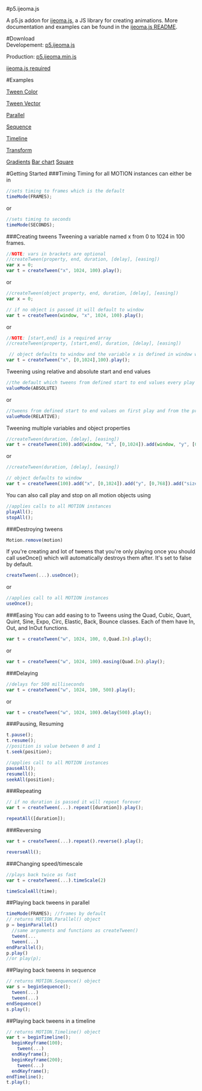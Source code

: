 #p5.ijeoma.js
 
A p5.js addon for [ijeoma.js](https://github.com/ekeneijeoma/ijeoma.js), a JS library for creating animations. More documentation and examples can be found in the [ijeoma.js README](https://github.com/ekeneijeoma/ijeoma.js).

#Download   
Developement: [p5.ijeoma.js](http://goo.gl/04mfZ7)

Production: [p5.ijeoma.min.js](http://goo.gl/Aeb2UP)

[ijeoma.js required](https://github.com/ekeneijeoma/ijeoma.js)

#Examples  
<!-- [Tween Number](http://ekeneijeoma.github.io/p5.ijeoma.js/examples/Tween.html) -->
 
[Tween Color](http://ekeneijeoma.github.io/p5.ijeoma.js/examples/Color.html)

[Tween Vector](http://ekeneijeoma.github.io/p5.ijeoma.js/examples/Vector.html)

[Parallel](http://ekeneijeoma.github.io/p5.ijeoma.js/examples/Parallel.html)
 
[Sequence](http://ekeneijeoma.github.io/p5.ijeoma.js/examples/Sequence.html)
 
[Timeline](http://ekeneijeoma.github.io/p5.ijeoma.js/examples/Timeline.html)
 

[Transform](http://ekeneijeoma.github.io/p5.ijeoma.js/examples/transform.html)

[Gradients](http://ekeneijeoma.github.io/p5.ijeoma.js/examples/gradient.html)
[Bar chart](http://ekeneijeoma.github.io/p5.ijeoma.js/examples/barChart.html) 
[Square](http://ekeneijeoma.github.io/p5.ijeoma.js/examples/square.html) 
 

#Getting Started 
###Timing
Timing for all MOTION instances can either be in 
```javascript
//sets timing to frames which is the default
timeMode(FRAMES);
```
or
```javascript
//sets timing to seconds
timeMode(SECONDS);
```

###Creating tweens
Tweening a variable named x from 0 to 1024 in 100 frames. 
```javascript  
//NOTE: vars in brackets are optional
//createTween(property, end, duration, [delay], [easing])
var x = 0;
var t = createTween("x", 1024, 100).play(); 
```
or
```javascript 
//createTween(object property, end, duration, [delay], [easing])
var x = 0;

// if no object is passed it will default to window
var t = createTween(window, "x", 1024, 100).play(); 
``` 
or
```javascript 
//NOTE: [start,end] is a required array
//createTween(property, [start,end], duration, [delay], [easing])

 // object defaults to window and the variable x is defined in window with a starting value of 0
var t = createTween("x", [0,1024],100).play();
```

Tweening using relative and absolute start and end values
```javascript
//the default which tweens from defined start to end values every play
valueMode(ABSOLUTE) 
```
or
```javascript
//tweens from defined start to end values on first play and from the property's value to a defined end value every play after
valueMode(RELATIVE);
```

Tweening multiple variables and object properties
```javascript
//createTween(duration, [delay], [easing])
var t = createTween(100).add(window, "x", [0,1024]).add(window, "y", [0,768]).add(window, "size", [0,100]).play();
```
or
```javascript
//createTween(duration, [delay], [easing])

// object defaults to window
var t = createTween(100).add("x", [0,1024]).add("y", [0,768]).add("size", [0,100]).play(); 
```

You can also call play and stop on all motion objects using
```javascript
//applies calls to all MOTION instances
playAll();
stopAll();
```

###Destroying tweens
```javascript
Motion.remove(motion)
```

If you're creating and lot of tweens that you're only playing once you should call useOnce() which will automatically destroys them after. It's set to false by default.
```javascript
createTween(...).useOnce();
```
or
```javascript
//applies call to all MOTION instances
useOnce();
```

###Easing
You can add easing to to Tweens using the Quad, Cubic, Quart, Quint, Sine, Expo, Circ, Elastic, Back, Bounce classes. Each of them have In, Out, and InOut functions. 
```javascript
var t = createTween("w", 1024, 100, 0,Quad.In).play(); 
```
or
```javascript
var t = createTween("w", 1024, 100).easing(Quad.In).play(); 
```

###Delaying
```javascript
//delays for 500 milliseconds
var t = createTween("w", 1024, 100, 500).play(); 
```
or
```javascript
var t = createTween("w", 1024, 100).delay(500).play();
```

###Pausing, Resuming  
```javascript  
t.pause(); 
t.resume(); 
//position is value between 0 and 1
t.seek(position); 

//applies call to all MOTION instances
pauseAll();
resumell();
seekAll(position);
```

###Repeating
```javascript
// if no duration is passed it will repeat forever
var t = createTween(...).repeat([duration]).play();

repeatAll([duration]);
```

###Reversing
```javascript 
var t = createTween(...).repeat().reverse().play();

reverseAll();
```

###Changing speed/timescale
```javascript 
//plays back twice as fast
var t = createTween(...).timeScale(2) 

timeScaleAll(time);
``` 

##Playing back tweens in parallel
```javascript 
timeMode(FRAMES); //frames by default
// returns MOTION.Parallel() object
p = beginParallel() 
  //same arguments and functions as createTween()
  tween(...
  tween(...)
endParallel();
p.play()
//or play(p); 
```

##Playing back tweens in sequence
```javascript 
// returns MOTION.Sequence() object
var s = beginSequence(); 
  tween(...)
  tween(...)
endSequence()
s.play();
```

##Playing back tweens in a timeline
```javascript 
// returns MOTION.Timeline() object
var t = beginTimeline(); 
  beginKeyframe(100);
    tween(...)
  endKeyframe();
  beginKeyframe(200);
    tween(...)
  endKeyframe();
endTimeline();
t.play();
```